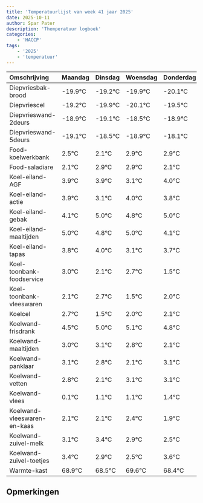 ```yaml
---
title: 'Temperatuurlijst van week 41 jaar 2025'
date: 2025-10-11
author: Spar Pater
description: 'Themperatuur logboek'
categories:
    - 'HACCP'
tags:
    - '2025'
    - 'temperatuur'
---
```

|Omschrijving|Maandag|Dinsdag|Woensdag|Donderdag|Vrijdag|Zaterdag|Zondag|
|:---|:---|:---|:---|:---|:---|:---|:---|
|Diepvriesbak-brood|-19.9°C|-19.2°C|-19.9°C|-20.1°C|-19.5°C|-19.9°C| |
|Diepvriescel|-19.2°C|-19.9°C|-20.1°C|-19.5°C|-19.9°C|-19.1°C| |
|Diepvrieswand-2deurs|-18.9°C|-19.1°C|-18.5°C|-18.9°C|-18.1°C|-18.1°C| |
|Diepvrieswand-5deurs|-19.1°C|-18.5°C|-18.9°C|-18.1°C|-18.1°C|-18.9°C| |
|Food-koelwerkbank|2.5°C|2.1°C|2.9°C|2.9°C|2.1°C|3.0°C| |
|Food-saladiare|2.1°C|2.9°C|2.9°C|2.1°C|3.0°C|2.8°C| |
|Koel-eiland-AGF|3.9°C|3.9°C|3.1°C|4.0°C|3.8°C|4.0°C| |
|Koel-eiland-actie|3.9°C|3.1°C|4.0°C|3.8°C|4.0°C|3.1°C| |
|Koel-eiland-gebak|4.1°C|5.0°C|4.8°C|5.0°C|4.1°C|4.7°C| |
|Koel-eiland-maaltijden|5.0°C|4.8°C|5.0°C|4.1°C|4.7°C|3.5°C| |
|Koel-eiland-tapas|3.8°C|4.0°C|3.1°C|3.7°C|2.5°C|3.0°C| |
|Koel-toonbank-foodservice|3.0°C|2.1°C|2.7°C|1.5°C|2.0°C|2.1°C| |
|Koel-toonbank-vleeswaren|2.1°C|2.7°C|1.5°C|2.0°C|2.1°C|1.8°C| |
|Koelcel|2.7°C|1.5°C|2.0°C|2.1°C|1.8°C|1.1°C| |
|Koelwand-frisdrank|4.5°C|5.0°C|5.1°C|4.8°C|4.1°C|5.1°C| |
|Koelwand-maaltijden|3.0°C|3.1°C|2.8°C|2.1°C|3.1°C|3.1°C| |
|Koelwand-panklaar|3.1°C|2.8°C|2.1°C|3.1°C|3.1°C|3.4°C| |
|Koelwand-vetten|2.8°C|2.1°C|3.1°C|3.1°C|3.4°C|2.9°C| |
|Koelwand-vlees|0.1°C|1.1°C|1.1°C|1.4°C|0.9°C|0.5°C| |
|Koelwand-vleeswaren-en-kaas|2.1°C|2.1°C|2.4°C|1.9°C|1.5°C|2.6°C| |
|Koelwand-zuivel-melk|3.1°C|3.4°C|2.9°C|2.5°C|3.6°C|2.4°C| |
|Koelwand-zuivel-toetjes|3.4°C|2.9°C|2.5°C|3.6°C|2.4°C|3.1°C| |
|Warmte-kast|68.9°C|68.5°C|69.6°C|68.4°C|69.1°C|69.6°C| |

## Opmerkingen


